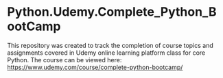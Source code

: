 # Python.Udemy.Complete_Python_BootCamp
This repository was created to track the completion of course topics and assignments  covered in Udemy online learning platform  class for core Python.  The course can be viewed here: https://www.udemy.com/course/complete-python-bootcamp/ 
